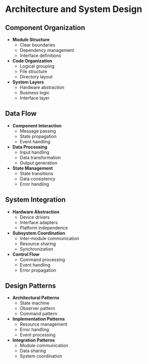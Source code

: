 # Architecture and System Design

## Component Organization
- **Module Structure**
  - Clear boundaries
  - Dependency management
  - Interface definitions
- **Code Organization**
  - Logical grouping
  - File structure
  - Directory layout
- **System Layers**
  - Hardware abstraction
  - Business logic
  - Interface layer

## Data Flow
- **Component Interaction**
  - Message passing
  - State propagation
  - Event handling
- **Data Processing**
  - Input handling
  - Data transformation
  - Output generation
- **State Management**
  - State transitions
  - Data consistency
  - Error handling

## System Integration
- **Hardware Abstraction**
  - Device drivers
  - Interface adapters
  - Platform independence
- **Subsystem Coordination**
  - Inter-module communication
  - Resource sharing
  - Synchronization
- **Control Flow**
  - Command processing
  - Event handling
  - Error propagation

## Design Patterns
- **Architectural Patterns**
  - State machine
  - Observer pattern
  - Command pattern
- **Implementation Patterns**
  - Resource management
  - Error handling
  - Event processing
- **Integration Patterns**
  - Module communication
  - Data sharing
  - System coordination
